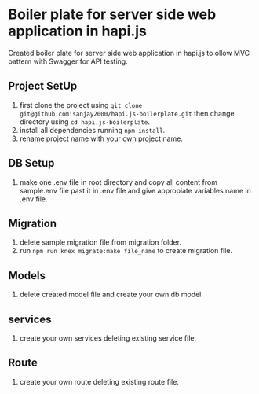 # Boiler plate for server side web application in hapi.js

Created boiler plate for server side web application in hapi.js to ollow MVC pattern with Swagger for API testing.

## Project SetUp

1. first clone the project using `git clone git@github.com:sanjay2000/hapi.js-boilerplate.git` then change directory using `cd hapi.js-boilerplate`.
2. install all dependencies running `npm install`.
3. rename project name with your own project name.

## DB Setup
1. make one .env file in root directory and copy all content from sample.env file past it in .env file and give appropiate variables name in .env file.

## Migration
1. delete sample migration file from migration folder.
2. run `npm run knex migrate:make file_name` to create migration file.

## Models
1. delete created model file and create your own db model.

## services
1. create your own services deleting existing service file.

## Route
1. create your own route deleting existing route file.
